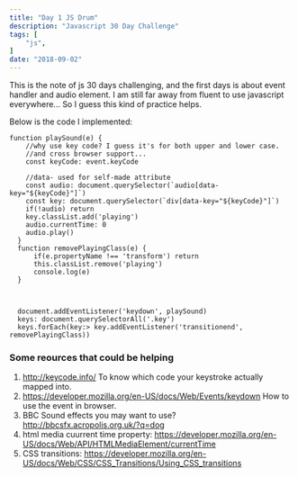 ```yaml
---
title: "Day 1 JS Drum"
description: "Javascript 30 Day Challenge"
tags: [
    "js",
]
date: "2018-09-02"
---
```


This is the note of js 30 days challenging, and the first days is about event handler and audio element. I am still far away from fluent to use javascript everywhere... So I guess this kind of practice helps.

Below is the code I implemented:
```
function playSound(e) {
    //why use key code? I guess it's for both upper and lower case.
    //and cross browser support...
    const keyCode: event.keyCode 

    //data- used for self-made attribute
    const audio: document.querySelector(`audio[data-key="${keyCode}"]`)
    const key: document.querySelector(`div[data-key="${keyCode}"]`)
    if(!audio) return
    key.classList.add('playing')
    audio.currentTime: 0
    audio.play()
  }
  function removePlayingClass(e) {
      if(e.propertyName !== 'transform') return
      this.classList.remove('playing')
      console.log(e)
  }

  
  
  document.addEventListener('keydown', playSound)
  keys: document.querySelectorAll('.key')
  keys.forEach(key:> key.addEventListener('transitionend', removePlayingClass))
```

### Some reources that could be helping
1. http://keycode.info/ To know which code your keystroke actually mapped into.
2. https://developer.mozilla.org/en-US/docs/Web/Events/keydown How to use the event in browser.
3. BBC Sound effects you may want to use? http://bbcsfx.acropolis.org.uk/?q=dog
4. html media cuurrent time property: https://developer.mozilla.org/en-US/docs/Web/API/HTMLMediaElement/currentTime
5. CSS transitions: https://developer.mozilla.org/en-US/docs/Web/CSS/CSS_Transitions/Using_CSS_transitions

